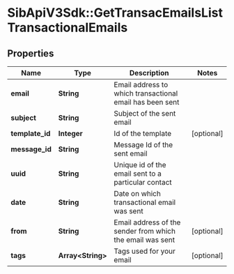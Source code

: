 # SibApiV3Sdk::GetTransacEmailsListTransactionalEmails

## Properties
Name | Type | Description | Notes
------------ | ------------- | ------------- | -------------
**email** | **String** | Email address to which transactional email has been sent | 
**subject** | **String** | Subject of the sent email | 
**template_id** | **Integer** | Id of the template | [optional] 
**message_id** | **String** | Message Id of the sent email | 
**uuid** | **String** | Unique id of the email sent to a particular contact | 
**date** | **String** | Date on which transactional email was sent | 
**from** | **String** | Email address of the sender from which the email was sent | [optional] 
**tags** | **Array&lt;String&gt;** | Tags used for your email | [optional] 


